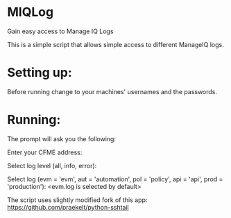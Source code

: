 # MIQLog
Gain easy access to Manage IQ Logs

This is a simple script that allows simple access to different ManageIQ logs.

# Setting up:
Before running change to your machines' usernames and the passwords.

# Running:
The prompt will ask you the following:

Enter your CFME address: <Your MIQ Appliance>

Select log level (all, info, error): <all is selected by default>

Select log (evm = 'evm', aut = 'automation', pol = 'policy', api = 'api', prod = 'production'): <evm.log is selected by default>


The script uses slightly modified fork of this app:
https://github.com/praekelt/python-sshtail
